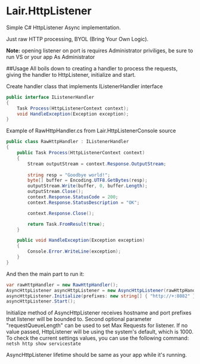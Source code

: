 # Lair.HttpListener
Simple C# HttpListener Async implementation.

Just raw HTTP processing, BYOL (Bring Your Own Logic).

**Note:** opening listener on port is requires Administrator priviliges, be sure to run VS or your app As Administrator


##Usage
All boils down to creating a handler to process the requests, giving the handler to HttpListener, initialize and start.

Create handler class that implements IListenerHandler interface
```C#
public interface IListenerHandler
{
    Task Process(HttpListenerContext context);
    void HandleException(Exception exception);
}
```

Example of RawHttpHandler.cs from Lair.HttpListenerConsole source
```C#
public class RawHttpHandler : IListenerHandler
{
    public Task Process(HttpListenerContext context)
    {
        Stream outputStream = context.Response.OutputStream;
        
        string resp = "Goodbye world!";
        byte[] buffer = Encoding.UTF8.GetBytes(resp);
        outputStream.Write(buffer, 0, buffer.Length);
        outputStream.Close();
        context.Response.StatusCode = 200;
        context.Response.StatusDescription = "OK";

        context.Response.Close();

        return Task.FromResult(true);
    }

    public void HandleException(Exception exception)
    {
        Console.Error.WriteLine(exception);
    }
}
```

And then the main part to run it:
```C#
var rawHttpHandler = new RawHttpHandler();
AsyncHttpListener asyncHttpListener = new AsyncHttpListener(rawHttpHandler);
asyncHttpListener.Initialize(prefixes: new string[] { "http://+:8082" }, requestQueueLength: 5000);
asyncHttpListener.Start();
```

Initialize method of AsyncHttpListener receives hostname and port prefixes that listener will be bounded to.
Second optional parameter "requestQueueLength" can be used to set Max Requests for listener.
If no value passed, HttpListener will be using the system's default, which is 1000.
To check the current settings values, you can use the following command:
`netsh http show servicestate`

AsyncHttpListener lifetime should be same as your app while it's running.
